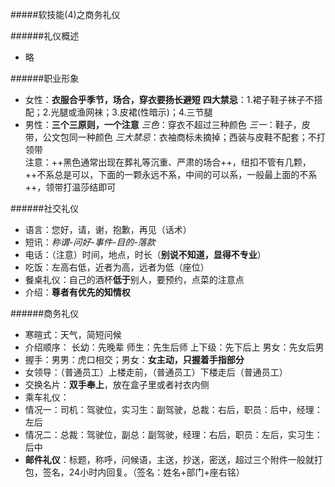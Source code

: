 #####软技能(4)之商务礼仪

######礼仪概述
- 略

######职业形象
- 女性：**衣服合乎季节，场合，穿衣要扬长避短**
**四大禁忌**：1.裙子鞋子袜子不搭配；2.光腿或渔网袜；3.皮裙(性暗示)；4.三节腿
- 男性：**三个三原则，一个注意**
*三色*：穿衣不超过三种颜色
*三一*：鞋子，皮带，公文包同一种颜色
*三大禁忌*：衣袖商标未摘掉；西装与皮鞋不配套；不打领带  
注意：++黑色通常出现在葬礼等沉重、严肃的场合++，纽扣不管有几颗，++不系总是可以，下面的一颗永远不系，中间的可以系，一般最上面的不系++，领带打温莎结即可 

######社交礼仪
- 语言：您好，请，谢，抱歉，再见（话术）
- 短讯：*称谓-问好-事件-目的-落款*
- 电话：（注意）时间，地点，时长（**别说不知道，显得不专业**）
- 吃饭：左高右低，近者为高，远者为低（座位）
- 餐桌礼仪：自己的酒杯**低于**别人，要预约，点菜的注意点
- 介绍：**尊者有优先的知情权**

######商务礼仪
- 寒暄式：天气，简短问候
- 介绍顺序：
     长幼：先晚辈
     师生：先生后师
     上下级：先下后上
     男女：先女后男
- 握手：男男：虎口相交；男女：**女主动，只握着手指部分**
- 女领导：（普通员工）上楼走前，（普通员工）下楼走后（普通员工）
- 交换名片：**双手奉上**，放在盒子里或者衬衣内侧
- 乘车礼仪：
 - 情况一：司机：驾驶位，实习生：副驾驶，总裁：右后，职员：后中，经理：左后
 - 情况二：总裁：驾驶位，副总：副驾驶，经理：右后，职员：左后，实习生：后中
- **邮件礼仪**：标题，称呼，问候语，主送，抄送，密送，超过三个附件一般就打包，签名，24小时内回复。（签名：姓名+部门+座右铭）
